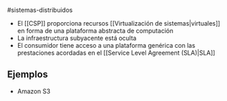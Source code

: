 #sistemas-distribuidos 

- El [[CSP]] proporciona recursos [[Virtualización de sistemas|virtuales]] en forma de una plataforma abstracta de computación
- La infraestructura subyacente está oculta
- El consumidor tiene acceso a una plataforma genérica con las prestaciones acordadas en el [[Service Level Agreement (SLA)|SLA]]

## Ejemplos

- Amazon S3
